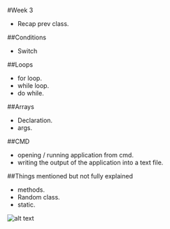 #Week 3

- Recap prev class.

##Conditions
- Switch

##Loops
- for loop.
- while loop.
- do while.

##Arrays
- Declaration.
- args.

##CMD
- opening / running application from cmd.
- writing the output of the application into a text file.

##Things mentioned but not fully explained
- methods.
- Random class. 
- static.

![alt text](https://raw.github.com/TheNightPhoenix/AdvancedProgramming/master/week3/map.png "Class Mind Map")


